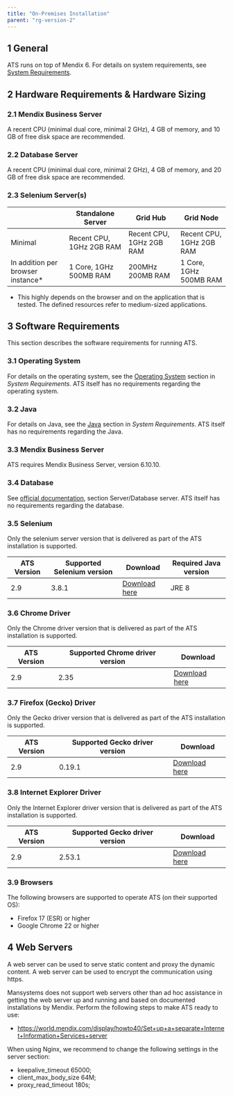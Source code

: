 ```yaml
---
title: "On-Premises Installation"
parent: "rg-version-2"
---
```


## 1 General

ATS runs on top of Mendix 6. For details on system requirements, see [System Requirements](/refguide6/system-requirements).

## 2 Hardware Requirements & Hardware Sizing

### 2.1 Mendix Business Server

A recent CPU (minimal dual core, minimal 2 GHz), 4 GB of memory, and 10 GB of free disk space are recommended.

### 2.2 Database Server

A recent CPU (minimal dual core, minimal 2 GHz), 4 GB of memory, and 20 GB of free disk space are recommended.

### 2.3 Selenium Server(s)

 &#xfeff; | Standalone Server | Grid Hub | Grid Node 
-----|----|--------------|--------------
Minimal	| Recent CPU, 1GHz 2GB RAM	| Recent CPU, 1GHz 2GB RAM	| Recent CPU, 1GHz 2GB RAM
In addition per browser instance*	| 1 Core, 1GHz 500MB RAM | 200MHz 200MB RAM | 1 Core, 1GHz 500MB RAM

* This highly depends on the browser and on the application that is tested. The defined resources refer to medium-sized applications.

## 3 Software Requirements

This section describes the software requirements for running ATS.

### 3.1 Operating System

For details on the operating system, see the [Operating System](/refguide6/system-requirements#operatingsystem) section in *System Requirements*. ATS itself has no requirements regarding the operating system.

### 3.2 Java

For details on Java, see the [Java](/refguide6/system-requirements#java) section in *System Requirements*. ATS itself has no requirements regarding the Java.

### 3.3 Mendix Business Server

ATS requires Mendix Business Server, version 6.10.10.

### 3.4 Database

See [official documentation](https://world.mendix.com/display/refguide6/System+Requirements), section Server/Database server. ATS itself has no requirements regarding the database.

### 3.5 Selenium

Only the selenium server version that is delivered as part of the ATS installation is supported.

ATS Version | Supported Selenium version | Download |Required Java version
---|---|---|---
2.9	| 3.8.1 |	[Download here](http://selenium-release.storage.googleapis.com/3.8/selenium-server-standalone-3.8.1.jar) | JRE 8

### 3.6 Chrome Driver

Only the Chrome driver version that is delivered as part of the ATS installation is supported.

ATS Version	| Supported Chrome driver version | Download 
---|---|---
2.9 | 2.35 | [Download here](http://chromedriver.storage.googleapis.com/index.html?path=2.35/)

### 3.7 Firefox (Gecko) Driver

Only the Gecko driver version that is delivered as part of the ATS installation is supported.

ATS Version	| Supported Gecko driver version | Download 
---|---|---
2.9 | 0.19.1 | [Download here](https://github.com/mozilla/geckodriver/releases/tag/v0.19.1)

### 3.8 Internet Explorer Driver

Only the Internet Explorer driver version that is delivered as part of the ATS installation is supported.

ATS Version	| Supported Gecko driver version | Download 
---|---|---
2.9 | 2.53.1 | [Download here](http://selenium-release.storage.googleapis.com/index.html?path=2.53/)

### 3.9 Browsers

The following browsers are supported to operate ATS (on their supported OS):

* Firefox 17 (ESR) or higher
* Google Chrome 22 or higher

## 4 Web Servers

A web server can be used to serve static content and proxy the dynamic content. A web server can be used to encrypt the communication using https.

Mansystems does not support web servers other than ad hoc assistance in getting the web server up and running and based on documented installations by Mendix. Perform the following steps to make ATS ready to use:
* https://world.mendix.com/display/howto40/Set+up+a+separate+Internet+Information+Services+server

When using Nginx, we recommend to change the following settings in the server section:

* keepalive_timeout 65000;
* client_max_body_size 64M;
* proxy_read_timeout 180s;
